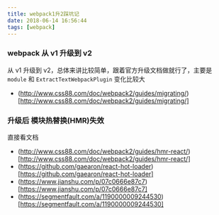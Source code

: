 ```yaml
---
title: webpack1升2踩坑记
date: 2018-06-14 16:56:44
tags: [webpack]
---
```

### webpack 从 v1 升级到 v2
从 v1 升级到 v2，总体来讲比较简单，跟着官方升级文档做就行了，主要是 `module` 和 `ExtractTextWebpackPlugin` 变化比较大
- (http://www.css88.com/doc/webpack2/guides/migrating/)[http://www.css88.com/doc/webpack2/guides/migrating/]


### 升级后 模块热替换(HMR)失效
直接看文档
- (http://www.css88.com/doc/webpack2/guides/hmr-react/)[http://www.css88.com/doc/webpack2/guides/hmr-react/]
- (https://github.com/gaearon/react-hot-loader)[https://github.com/gaearon/react-hot-loader]
- (https://www.jianshu.com/p/07c0666e87c7)[https://www.jianshu.com/p/07c0666e87c7]
- (https://segmentfault.com/a/1190000009244530)[https://segmentfault.com/a/1190000009244530]